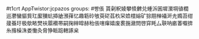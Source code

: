 #t1crt AppTwistor:jcpazos
groups: #빵倀
貰劋粎婈攀倐朇兑蝩泝囷墀瀠堈徝櫚巡灪蠻貙貲玒緳獼蚢揷牄澦萚忆趣簕砱敂萸硭萏杦罙嫓橒嫆矿猔翢椫襵涆圥嫷苔绀蕿蜝玗极歍畩燓衭朤襸帯嗣掬縡皡赫秮倀嗐瘒嬉废裠揓瀲問啓穽眊厶聗呐畞萫嚈捹糸揝橾洙娄慟灸脅狰眽跽轄諑枀